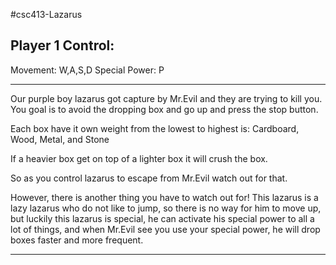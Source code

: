 #csc413-Lazarus

Player 1 Control:
------------------------------------------------------------------------

Movement: W,A,S,D
Special Power: P

--------------------------------------------------------------------------
Our purple boy lazarus got capture by Mr.Evil and they are trying to kill you.
You goal is to avoid the dropping box and go up and press the stop button. 

Each box have it own weight from the lowest to highest is:
Cardboard, Wood, Metal, and Stone

If a heavier box get on top of a lighter box it will crush the box. 

So as you control lazarus to escape from Mr.Evil watch out for that. 

However, there is another thing you have to watch out for!
This lazarus is a lazy lazarus who do not like to jump, so there is no way for him to move up, but luckily this lazarus is special, he can activate his special power to all a lot of things, and when Mr.Evil see you use your special power, he will drop boxes faster and more frequent.  

---------------------------------------------------------------------------
